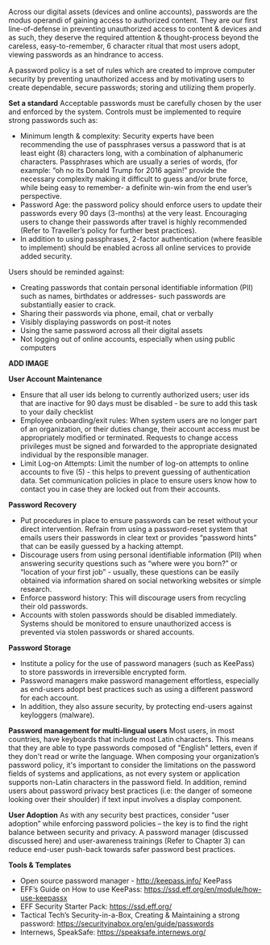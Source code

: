 Across our digital assets (devices and online accounts), passwords are the modus operandi of gaining access to authorized content. They are our first line-of-defense in preventing unauthorized access to content & devices and as such, they deserve the required attention & thought-process beyond the careless, easy-to-remember, 6 character ritual that most users adopt, viewing passwords as an hindrance to access. 

A password policy is a set of rules which are created to improve computer security by preventing unauthorized access and by motivating users to create dependable, secure passwords; storing and utilizing them properly.

**Set a standard**
Acceptable passwords must be carefully chosen by the user and enforced by the system. Controls must be implemented to require strong passwords such as:  
- Minimum length & complexity: Security experts have been recommending the use of passphrases versus a password that is at least eight (8) characters long, with a combination of alphanumeric characters. Passphrases which are usually a series of words, (for example: “oh no its Donald Trump for 2016 again!” provide the necessary complexity making it difficult to guess and/or brute force, while being easy to remember- a definite win-win from the end user’s perspective. 
- Password Age: the password policy should enforce users to update their passwords every 90 days (3-months) at the very least. Encouraging users to change their passwords after travel is highly recommended (Refer to Traveller’s policy for further best practices). 
- In addition to using passphrases, 2-factor authentication (where feasible to implement) should be enabled across all online services to provide added security. 

Users should be reminded against:  
- Creating passwords that contain personal identifiable information (PII) such as names, birthdates or addresses- such passwords are substantially easier to crack. 
- Sharing their passwords via phone, email, chat or verbally
- Visibly displaying passwords on post-it notes
- Using the same password across all their digital assets
- Not logging out of online accounts, especially when using public computers 

**ADD IMAGE**

**User Account Maintenance**
- Ensure that all user ids belong to currently authorized users; user ids that are inactive for 90 days must be disabled - be sure to add this task to your daily checklist 
- Employee onboarding/exit rules: When system users are no longer part of an organization, or their duties change, their account access must be appropriately modified or terminated. Requests to change access privileges must be signed and forwarded to the appropriate designated individual by the responsible manager.  
- Limit Log-on Attempts: Limit the number of log-on attempts to online accounts to five (5) - this helps to prevent guessing of authentication data.  Set communication policies in place to ensure users know how to contact you in case they are locked out from their accounts.  

**Password Recovery**
- Put procedures in place to ensure passwords can be reset without your direct intervention. Refrain from using a password-reset system that emails users their passwords in clear text or provides “password hints” that can be easily guessed by a hacking attempt. 
- Discourage users from using personal identifiable information (PII) when answering security questions such as “where were you born?” or “location of your first job” - usually, these questions can be easily obtained via information shared on social networking websites or simple research. 
- Enforce password history: This will discourage users from recycling their old passwords. 
- Accounts with stolen passwords should be disabled immediately. Systems should be monitored to ensure unauthorized access is prevented via stolen passwords or shared accounts.

**Password Storage**
- Institute a policy for the use of password managers (such as KeePass) to store passwords in irreversible encrypted form. 
- Password managers make password management effortless, especially as end-users adopt best practices such as using a different password for each account. 
- In addition, they also assure security, by protecting end-users against keyloggers (malware). 

**Password management for multi-lingual users** 
Most users, in most countries, have keyboards that include most Latin characters. This means that they are able to type passwords composed of "English" letters, even if they don't read or write the language. When composing your organization’s password policy, it's important to consider the limitations on the password fields of systems and applications, as not every system or application supports non-Latin characters in the password field. In addition, remind users about password privacy best practices (i.e: the danger of someone looking over their shoulder) if text input involves a display component. 

**User Adoption**
As with any security best practices, consider “user adoption” while enforcing password policies – the key is to find the right balance between security and privacy. A password manager (discussed discussed here) and user-awareness trainings (Refer to Chapter 3) can reduce end-user push-back towards safer password best practices. 

**Tools & Templates**
- Open source password manager - http://keepass.info/ KeePass
- EFF’s Guide on How to use KeePass: https://ssd.eff.org/en/module/how-use-keepassx 
- EFF Security Starter Pack: https://ssd.eff.org/ 
- Tactical Tech’s Security-in-a-Box, Creating & Maintaining a strong password: https://securityinabox.org/en/guide/passwords
- Internews, SpeakSafe: https://speaksafe.internews.org/


